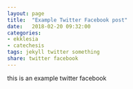 ```yaml
---
layout: page
title:  "Example Twitter Facebook post"
date:   2018-02-20 09:32:00
categories:
- ekklesia
- catechesis
tags: jekyll twitter something
share: twitter facebook
---
```

this is an example twitter facebook
